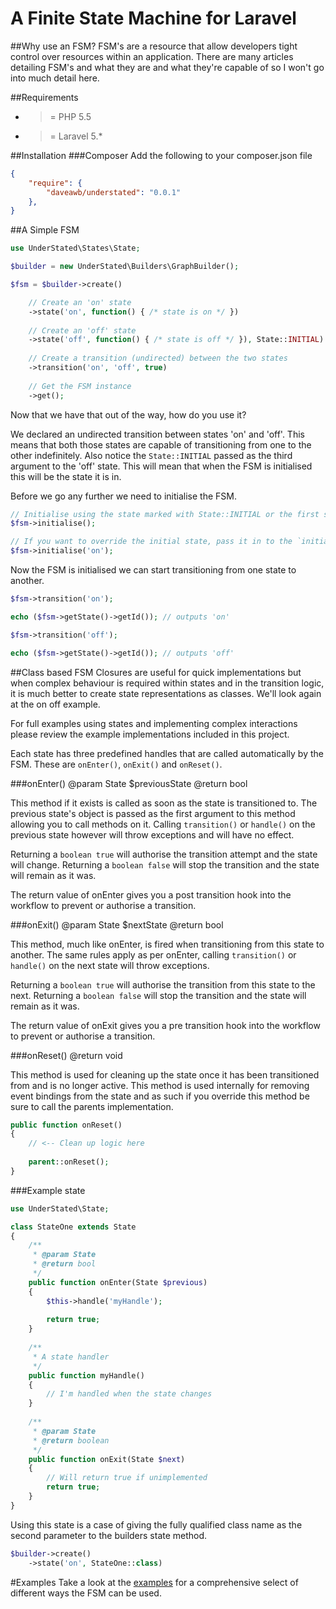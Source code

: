 A Finite State Machine for Laravel
==================================

##Why use an FSM?
FSM's are a resource that allow developers tight control over resources within an application. There are many 
articles detailing FSM's and what they are and what they're capable of so I won't go into much detail here.

##Requirements
- >= PHP 5.5
- >= Laravel 5.*

##Installation
###Composer
Add the following to your composer.json file

````json
{
    "require": {
        "daveawb/understated": "0.0.1"
    },
}
````

##A Simple FSM
````php
use UnderStated\States\State;

$builder = new UnderStated\Builders\GraphBuilder();

$fsm = $builder->create()

    // Create an 'on' state
    ->state('on', function() { /* state is on */ })
    
    // Create an 'off' state
    ->state('off', function() { /* state is off */ }), State::INITIAL)
    
    // Create a transition (undirected) between the two states
    ->transition('on', 'off', true)
    
    // Get the FSM instance
    ->get();
````

Now that we have that out of the way, how do you use it?

We declared an undirected transition between states 'on' and 'off'. This means that both those states are capable of 
transitioning from one to the other indefinitely. Also notice the `State::INITIAL` passed as the third argument to 
the 'off' state. This will mean that when the FSM is initialised this will be the state it is in.

Before we go any further we need to initialise the FSM.

````php
// Initialise using the state marked with State::INITIAL or the first state added.
$fsm->initialise();

// If you want to override the initial state, pass it in to the `initialise` method
$fsm->initialise('on');
````

Now the FSM is initialised we can start transitioning from one state to another.

````php
$fsm->transition('on');

echo ($fsm->getState()->getId()); // outputs 'on'

$fsm->transition('off');

echo ($fsm->getState()->getId()); // outputs 'off'
````

##Class based FSM
Closures are useful for quick implementations but when complex behaviour is required within states and in the transition logic, it is much better to create state representations as classes. We'll look again at the on off example.

For full examples using states and implementing complex interactions please review the example implementations included in this project.

Each state has three predefined handles that are called automatically by the FSM. These are `onEnter()`, `onExit()` and `onReset()`.

###onEnter()
@param State $previousState
@return bool

This method if it exists is called as soon as the state is transitioned to. The previous state's object is passed as the first argument to this method allowing you to call methods on it. Calling `transition()` or `handle()` on the previous state however will throw exceptions and will have no effect.

Returning a `boolean true` will authorise the transition attempt and the state will change.
Returning a `boolean false` will stop the transition and the state will remain as it was.

The return value of onEnter gives you a post transition hook into the workflow to prevent or authorise a transition.

###onExit()
@param State $nextState
@return bool

This method, much like onEnter, is fired when transitioning from this state to another. The same rules apply as per onEnter, calling `transition()` or `handle()` on the next state will throw exceptions.

Returning a `boolean true` will authorise the transition from this state to the next.
Returning a `boolean false` will stop the transition and the state will remain as it was.

The return value of onExit gives you a pre transition hook into the workflow to prevent or authorise a transition.

###onReset()
@return void

This method is used for cleaning up the state once it has been transitioned from and is no longer active. This method is used internally for removing event bindings from the state and as such if you override this method be sure to call the parents implementation.

````php
public function onReset()
{
    // <-- Clean up logic here
    
    parent::onReset();
}
````
###Example state
````php
use UnderStated\State;

class StateOne extends State
{
    /**
     * @param State
     * @return bool
     */
    public function onEnter(State $previous)
    {
        $this->handle('myHandle');
        
        return true;
    }
    
    /**
     * A state handler
     */
    public function myHandle()
    {
        // I'm handled when the state changes
    }
    
    /**
     * @param State
     * @return boolean
     */
    public function onExit(State $next)
    {
        // Will return true if unimplemented
        return true;
    }
}
````

Using this state is a case of giving the fully qualified class name as the second parameter to the builders state method.

````php
$builder->create()
    ->state('on', StateOne::class)
````

#Examples
Take a look at the [examples](https://github.com/Daveawb/UnderStated/tree/master/examples) for a comprehensive select
 of different ways the FSM can be used.
